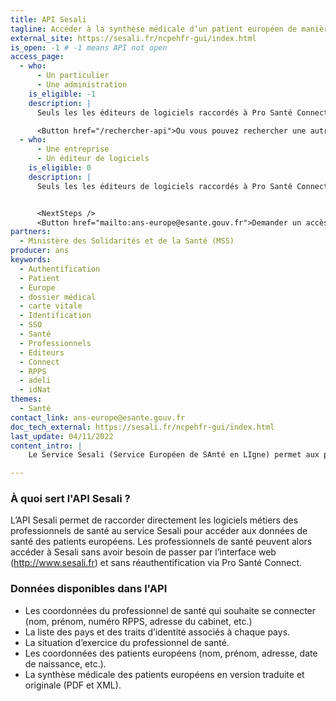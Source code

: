 ```yaml
---
title: API Sesali
tagline: Accéder à la synthèse médicale d’un patient européen de manière sécurisée, structurée et en français
external_site: https://sesali.fr/ncpehfr-gui/index.html
is_open: -1 # -1 means API not open
access_page: 
  - who:
      - Un particulier
      - Une administration
    is_eligible: -1
    description: |
      Seuls les les éditeurs de logiciels raccordés à Pro Santé Connect sont habilitées à utiliser l'API Sesali.

      <Button href="/rechercher-api">Ou vous pouvez rechercher une autre API</Button>
  - who:
      - Une entreprise
      - Un éditeur de logiciels
    is_eligible: 0
    description: |
      Seuls les les éditeurs de logiciels raccordés à Pro Santé Connect sont habilitées à utiliser l'API Sesali.


      <NextSteps />
      <Button href="mailto:ans-europe@esante.gouv.fr">Demander un accès</Button>
partners:
  - Ministère des Solidarités et de la Santé (MSS)
producer: ans
keywords:
  - Authentification
  - Patient
  - Europe
  - dossier médical
  - carte vitale
  - Identification
  - SSO
  - Santé
  - Professionnels
  - Editeurs
  - Connect
  - RPPS
  - adeli
  - idNat
themes:
  - Santé
contact_link: ans-europe@esante.gouv.fr
doc_tech_external: https://sesali.fr/ncpehfr-gui/index.html
last_update: 04/11/2022
content_intro: | 
    Le Service Sesali (Service Européen de SAnté en LIgne) permet aux professionnels de santé français d’accéder à la synthèse médicale d’un patient européen de manière sécurisée, structurée et en français. Plus de barrière linguistique !

---
```


### À quoi sert l'API Sesali ?

L’API Sesali permet de raccorder directement les logiciels métiers des professionnels de santé au service Sesali pour accéder aux données de santé des patients européens. Les professionnels de santé peuvent alors accéder à Sesali sans avoir besoin de passer par l’interface web (http://www.sesali.fr) et sans réauthentification via Pro Santé Connect.


### Données disponibles dans l'API

- Les coordonnées du professionnel de santé qui souhaite se connecter (nom, prénom, numéro RPPS, adresse du cabinet, etc.)
- La liste des pays et des traits d’identité associés à chaque pays.
- La situation d’exercice du professionnel de santé.
- Les coordonnées des patients européens (nom, prénom, adresse, date de naissance, etc.).
- La synthèse médicale des patients européens en version traduite et originale (PDF et XML).